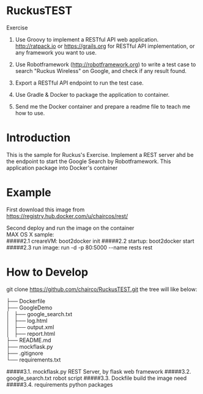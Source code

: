 # RuckusTEST
Exercise

1. Use Groovy to implement a RESTful API web application.
http://ratpack.io or https://grails.org for RESTful API implementation, or any framework you want to use.

2. Use Robotframework (http://robotframework.org) to write a test case to search "Ruckus Wireless" on Google, and check if any result found.

3. Export a RESTful API endpoint to run the test case.

4. Use Gradle & Docker to package the application to container.

5. Send me the Docker container and prepare a readme file to teach me how to use.

# Introduction
This is the sample for Ruckus's Exercise.
Implement a REST server ahd be the endpoint to start the Google Search by Robotframework.
This application package into Docker's container

# Example
First download this image from 
https://registry.hub.docker.com/u/chaircos/rest/ </br>

Second deploy and run the image on the container </br>
MAX OS X sample: </br>
#####2.1 creareVM: boot2docker init
#####2.2 startup: boot2docker start
#####2.3 run image: run -d -p 80:5000 --name rests rest

# How to Develop
git clone https://github.com/chairco/RuckusTEST.git
the tree will like below:</br>

├── Dockerfile </br>
├── GoogleDemo </br>
│   ├── google_search.txt </br>
│   ├── log.html </br>
│   ├── output.xml </br>
│   ├── report.html </br>
├── README.md </br>
├── mockflask.py </br>
├── .gitignore </br>
└── requirements.txt </br>

#####3.1. mockflask.py
   REST Server, by flask web framework
#####3.2. google_search.txt
   robot script
#####3.3. Dockfile
   build the image need
#####3.4. requirements
   python packages


